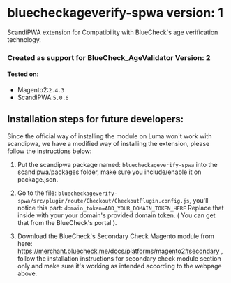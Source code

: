 #  bluecheckageverify-spwa version: 1
ScandiPWA extension for Compatibility with BlueCheck's age verification technology.
### Created as support for BlueCheck_AgeValidator Version: 2

#### Tested on:
* Magento2:`2.4.3`
* ScandiPWA:`5.0.6`

## Installation steps for future developers:
Since the official way of installing the module on Luma won't work with scandipwa, we have a modified way of installing the extension, please follow the instructions below:

1. Put the scandipwa package named: `bluecheckageverify-spwa` into the scandipwa/packages folder, make sure you include/enable it on package.json.

2. Go to the file: `bluecheckageverify-spwa/src/plugin/route/Checkout/CheckoutPlugin.config.js`, you'll notice this part:
`domain_token=ADD_YOUR_DOMAIN_TOKEN_HERE`
Replace that inside with your your domain's provided domain token. ( You can get that from the BlueCheck's portal ).

1. Download the BlueCheck's Secondary Check Magento module from here: https://merchant.bluecheck.me/docs/platforms/magento2#secondary , follow the installation instructions for secondary check module section only and make sure it's working as intended according to the webpage above.
